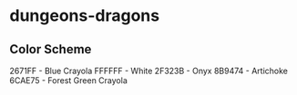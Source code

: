 # dungeons-dragons

## Color Scheme
2671FF - Blue Crayola
FFFFFF - White
2F323B - Onyx
8B9474 - Artichoke
6CAE75 - Forest Green Crayola